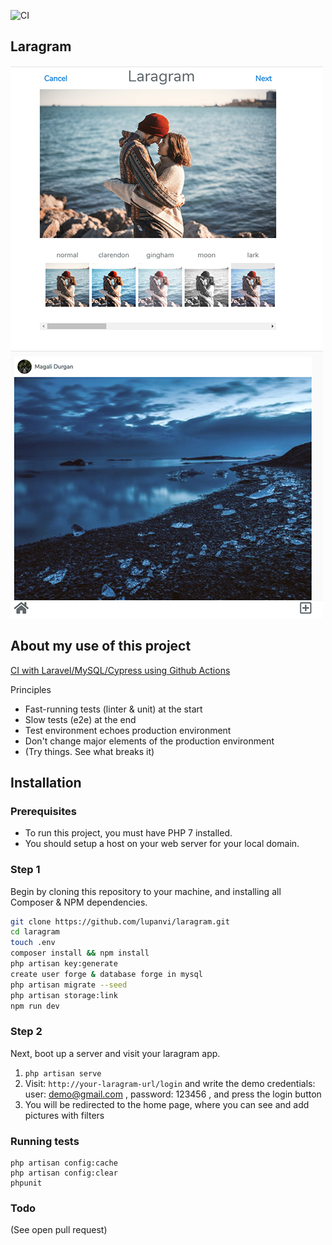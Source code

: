 ![CI](https://github.com/ashleygraf101/laragram-fork/workflows/CI/badge.svg)

## Laragram

![alt text](docs/laragram1.jpg)
![alt text](docs/laragram2.jpg)


## About my use of this project

<a href="https://dev.to/ashleygraf101/learning-by-breaking-things-39ep">CI with Laravel/MySQL/Cypress using Github Actions</a>

Principles
- Fast-running tests (linter & unit) at the start
- Slow tests (e2e) at the end
- Test environment echoes production environment
- Don't change major elements of the production environment
- (Try things. See what breaks it)

## Installation

### Prerequisites

* To run this project, you must have PHP 7 installed.
* You should setup a host on your web server for your local domain.


### Step 1

 Begin by cloning this repository to your machine, and installing all Composer & NPM dependencies.

```bash
git clone https://github.com/lupanvi/laragram.git
cd laragram
touch .env
composer install && npm install
php artisan key:generate
create user forge & database forge in mysql
php artisan migrate --seed
php artisan storage:link
npm run dev
```

### Step 2

Next, boot up a server and visit your laragram app. 

1. ```php artisan serve```
1. Visit: `http://your-laragram-url/login` and write the demo credentials:
	user: demo@gmail.com , password: 123456 , and press the login button
2. You will be redirected to the home page, where you can see and add pictures with filters

### Running tests

```
php artisan config:cache
php artisan config:clear
phpunit
```

### Todo

(See open pull request)
